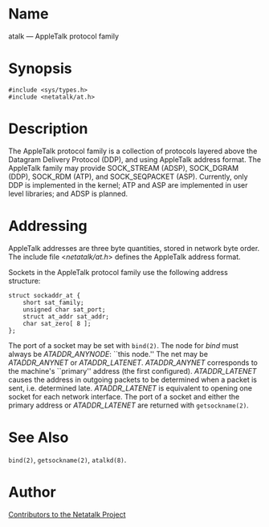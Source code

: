 # Name

atalk — AppleTalk protocol family

# Synopsis

    #include <sys/types.h>
    #include <netatalk/at.h>

# Description

The AppleTalk protocol family is a collection of protocols layered above
the Datagram Delivery Protocol (DDP), and using AppleTalk address
format. The AppleTalk family may provide SOCK_STREAM (ADSP), SOCK_DGRAM
(DDP), SOCK_RDM (ATP), and SOCK_SEQPACKET (ASP). Currently, only DDP is
implemented in the kernel; ATP and ASP are implemented in user level
libraries; and ADSP is planned.

# Addressing

AppleTalk addresses are three byte quantities, stored in network byte
order. The include file <*netatalk/at.h*\> defines the AppleTalk
address format.

Sockets in the AppleTalk protocol family use the following address
structure:

    struct sockaddr_at {
        short sat_family;
        unsigned char sat_port;
        struct at_addr sat_addr;
        char sat_zero[ 8 ];
    };

The port of a socket may be set with `bind(2)`. The node for *bind* must
always be *ATADDR_ANYNODE*: \`\`this node.'' The net may be
*ATADDR_ANYNET* or *ATADDR_LATENET*. *ATADDR_ANYNET* corresponds to the
machine's \`\`primary'' address (the first configured). *ATADDR_LATENET*
causes the address in outgoing packets to be determined when a packet is
sent, i.e. determined late. *ATADDR_LATENET* is equivalent to opening
one socket for each network interface. The port of a socket and either
the primary address or *ATADDR_LATENET* are returned with
`getsockname(2)`.

# See Also

`bind(2)`, `getsockname(2)`, `atalkd(8)`.

# Author

[Contributors to the Netatalk Project](https://netatalk.io/contributors)
